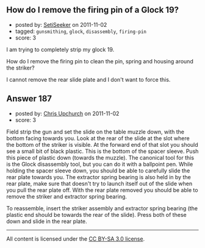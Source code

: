 ## How do I remove the firing pin of a Glock 19?

- posted by: [SetiSeeker](https://stackexchange.com/users/-1/126-setiseeker) on 2011-11-02
- tagged: `gunsmithing`, `glock`, `disassembly`, `firing-pin`
- score: 3

I am trying to completely strip my glock 19.

How do I remove the firing pin to clean the pin, spring and housing around the striker?

I cannot remove the rear slide plate and I don't want to force this.


## Answer 187

- posted by: [Chris Upchurch](https://stackexchange.com/users/-1/79-chris-upchurch) on 2011-11-02
- score: 3

Field strip the gun and set the slide on the table muzzle down, with the bottom facing towards you.  Look at the rear of the slide at the slot where the bottom of the striker is visible.  At the forward end of that slot you should see a small bit of black plastic.  This is the bottom of the spacer sleeve.  Push this piece of plastic down (towards the muzzle).  The canonical tool for this is the Glock disassembly tool, but you can do it with a ballpoint pen.  While holding the spacer sleeve down, you should be able to carefully slide the rear plate towards you.  The extractor spring bearing is also held in by the rear plate, make sure that doesn't try to launch itself out of the slide when you pull the rear plate off.  With the rear plate removed you should be able to remove the striker and extractor spring bearing.

To reassemble, insert the striker assembly and extractor spring bearing (the plastic end should be towards the rear of the slide).  Press both of these down and slide in the rear plate.



---

All content is licensed under the [CC BY-SA 3.0 license](https://creativecommons.org/licenses/by-sa/3.0/).
